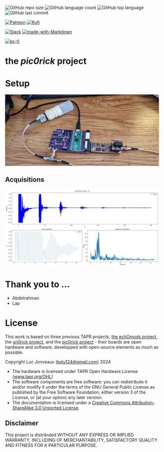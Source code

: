 ![GitHub repo size](https://img.shields.io/github/repo-size/kelu124/pic0rick?style=plastic)
![GitHub language count](https://img.shields.io/github/languages/count/kelu124/pic0rick?style=plastic)
![GitHub top language](https://img.shields.io/github/languages/top/kelu124/pic0rick?style=plastic)
![GitHub last commit](https://img.shields.io/github/last-commit/kelu124/pic0rick?color=red&style=plastic)

[![Patreon](https://img.shields.io/badge/patreon-donate-orange.svg)](https://www.patreon.com/kelu124) 
[![Kofi](https://badgen.net/badge/icon/kofi?icon=kofi&label)](https://ko-fi.com/G2G81MT0G)

[![Slack](https://badgen.net/badge/icon/slack?icon=slack&label)](https://join.slack.com/t/usdevkit/shared_invite/zt-2g501obl-z53YHyGOOMZjeCXuXzjZow)
[![made-with-Markdown](https://img.shields.io/badge/Made%20with-Markdown-1f425f.svg)](http://commonmark.org)


[![ko-fi](https://www.ko-fi.com/img/githubbutton_sm.svg)](https://ko-fi.com/G2G81MT0G)


# the _pic0rick_ project

	
# Setup

![](/documentation/images/20240406_153634.jpg)

## Acquisitions 

![](/python/imgs/pic0gain_at_8.jpg)

# Thank you to ...

* Abdelrahman 
* Lap 

# License

This work is based on three previous TAPR projects, [the echOmods project](https://github.com/kelu124/echomods/), the [un0rick project](https://github.com/kelu124/un0rick), and the [pic0rick project]() - their boards are open hardware and software, developped with open-source elements as much as possible.

Copyright Luc Jonveaux (kelu124@gmail.com) 2024

* The hardware is licensed under TAPR Open Hardware License (www.tapr.org/OHL)
* The software components are free software: you can redistribute it and/or modify it under the terms of the GNU General Public License as published by the Free Software Foundation, either version 3 of the License, or (at your option) any later version.
* The documentation is licensed under a [Creative Commons Attribution-ShareAlike 3.0 Unported License](http://creativecommons.org/licenses/by-sa/3.0/).


## Disclaimer

This project is distributed WITHOUT ANY EXPRESS OR IMPLIED WARRANTY, INCLUDING OF MERCHANTABILITY, SATISFACTORY QUALITY AND FITNESS FOR A PARTICULAR PURPOSE. 


